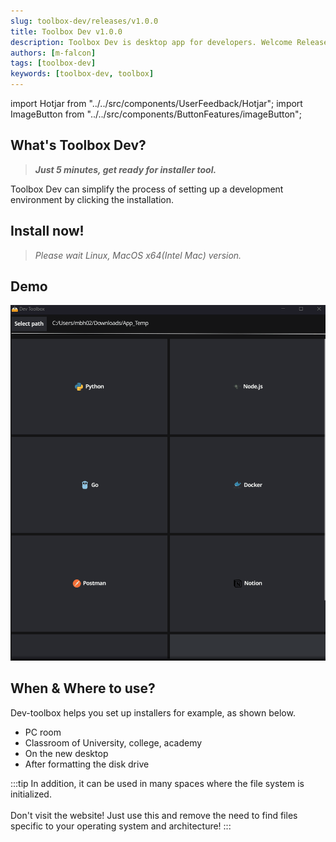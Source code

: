 ```yaml
---
slug: toolbox-dev/releases/v1.0.0
title: Toolbox Dev v1.0.0
description: Toolbox Dev is desktop app for developers. Welcome Release Toolbox Dev v1.0.0!
authors: [m-falcon]
tags: [toolbox-dev]
keywords: [toolbox-dev, toolbox]
---
```


import Hotjar from "../../src/components/UserFeedback/Hotjar";
import ImageButton from "../../src/components/ButtonFeatures/imageButton";

## What's Toolbox Dev?
> **_Just 5 minutes, get ready for installer tool._**

Toolbox Dev can simplify the process of setting up a development environment by clicking the installation.

## Install now!

<ImageButton/>

> _Please wait Linux, MacOS x64(Intel Mac) version._

## Demo
![Dev Toolbox demo](/img/toolbox_demo/v1.0.0.gif)


## When & Where to use?
Dev-toolbox helps you set up installers for example, as shown below.
- PC room
- Classroom of University, college, academy
- On the new desktop
- After formatting the disk drive

:::tip
In addition, it can be used in many spaces where the file system is initialized. <br></br>
Don't visit the website! Just use this and remove the need to find files specific to your operating system and architecture!
:::
